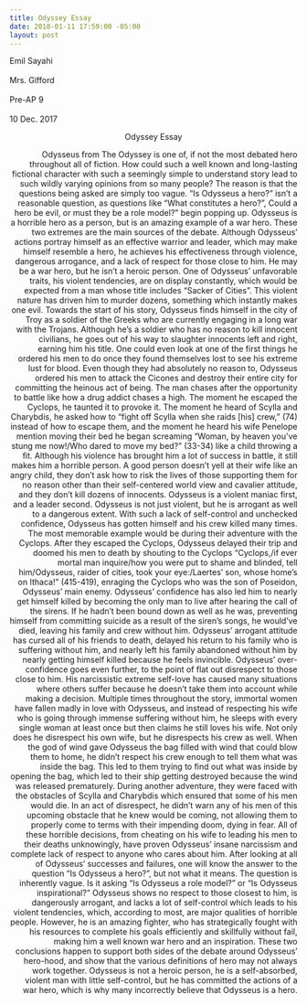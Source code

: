 ```yaml
---
title: Odyssey Essay
date: 2018-01-11 17:59:00 -05:00
layout: post
---
```


Emil Sayahi<br>  
Mrs. Gifford<br>  
Pre-AP 9<br>  
10 Dec. 2017<br>  

<p align="center">Odyssey Essay</p>

  
<p align="right">
    Odysseus from The Odyssey is one of, if not the most debated hero throughout all of fiction. How could such a well known and long-lasting fictional character with such a seemingly simple to understand story lead to such wildly varying opinions from so many people? The reason is that the questions being asked are simply too vague. “Is Odysseus a hero?” isn’t a reasonable question, as questions like “What constitutes a hero?”, Could a hero be evil, or must they be a role model?” begin popping up. Odysseus is a horrible hero as a person, but is an amazing example of a war hero. These two extremes are the main sources of the debate. Although Odysseus’ actions portray himself as an effective warrior and leader, which may make himself resemble a hero, he achieves his effectiveness through violence, dangerous arrogance, and a lack of respect for those close to him. He may be a war hero, but he isn’t a heroic person.
One of Odysseus’ unfavorable traits, his violent tendencies, are on display constantly, which would be expected from a man whose title includes “Sacker of Cities”. This violent nature has driven him to murder dozens, something which instantly makes one evil. Towards the start of his story, Odysseus finds himself in the city of Troy as a soldier of the Greeks who are currently engaging in a long war with the Trojans. Although he’s a soldier who has no reason to kill innocent civilians, he goes out of his way to slaughter innocents left and right, earning him his title. One could even look at one of the first things he ordered his men to do once they found themselves lost to see his extreme lust for blood. Even though they had absolutely no reason to, Odysseus ordered his men to attack the Cicones and destroy their entire city for committing the heinous act of being. The man chases after the opportunity to battle like how a drug addict chases a high. The moment he escaped the Cyclops, he taunted it to provoke it. The moment he heard of Scylla and Charybdis, he asked how to “fight off Scylla when she raids [his] crew,” (74) instead of how to escape them, and the moment he heard his wife Penelope mention moving their bed he began screaming “Woman, by heaven you've stung me now!/Who dared to move my bed?” (33-34) like a child throwing a fit. Although his violence has brought him a lot of success in battle, it still makes him a horrible person. A good person doesn’t yell at their wife like an angry child, they don’t ask how to risk the lives of those supporting them for no reason other than their self-centered world view and cavalier attitude, and they don’t kill dozens of innocents. Odysseus is a violent maniac first, and a leader second.
Odysseus is not just violent, but he is arrogant as well to a dangerous extent. With such a lack of self-control and unchecked confidence, Odysseus has gotten himself and his crew killed many times. The most memorable example would be during their adventure with the Cyclops. After they escaped the Cyclops, Odysseus delayed their trip and doomed his men to death by shouting to the Cyclops “Cyclops,/if ever mortal man inquire/how you were put to shame and blinded, tell him/Odysseus, raider of cities, took your eye:/Laertes’ son, whose home’s on Ithaca!” (415-419), enraging the Cyclops who was the son of Poseidon, Odysseus’ main enemy. Odysseus’ confidence has also led him to nearly get himself killed by becoming the only man to live after hearing the call of the sirens. If he hadn’t been bound down as well as he was, preventing himself from committing suicide as a result of the siren’s songs, he would’ve died, leaving his family and crew without him. Odysseus’ arrogant attitude has cursed all of his friends to death, delayed his return to his family who is suffering without him, and nearly left his family abandoned without him by nearly getting himself killed because he feels invincible.
Odysseus’ over-confidence goes even further, to the point of flat out disrespect to those close to him. His narcissistic extreme self-love has caused many situations where others suffer because he doesn’t take them into account while making a decision. Multiple times throughout the story, immortal women have fallen madly in love with Odysseus, and instead of respecting his wife who is going through immense suffering without him, he sleeps with every single woman at least once but then claims he still loves his wife. Not only does he disrespect his own wife, but he disrespects his crew as well. When the god of wind gave Odysseus the bag filled with wind that could blow them to home, he didn’t respect his crew enough to tell them what was inside the bag. This led to them trying to find out what was inside by opening the bag, which led to their ship getting destroyed because the wind was released prematurely. During another adventure, they were faced with the obstacles of Scylla and Charybdis which ensured that some of his men would die. In an act of disrespect, he didn’t warn any of his men of this upcoming obstacle that he knew would be coming, not allowing them to properly come to terms with their impending doom, dying in fear. All of these horrible decisions, from cheating on his wife to leading his men to their deaths unknowingly, have proven Odysseus’ insane narcissism and complete lack of respect to anyone who cares about him.
After looking at all of Odysseus’ successes and failures, one will know the answer to the question “Is Odysseus a hero?”, but not what it means. The question is inherently vague. Is it asking “Is Odysseus a role model?” or “Is Odysseus inspirational?” Odysseus shows no respect to those closest to him, is dangerously arrogant, and lacks a lot of self-control which leads to his violent tendencies, which, according to most, are major qualities of horrible people. However, he is an amazing fighter, who has strategically fought with his resources to complete his goals efficiently and skillfully without fail, making him a well known war hero and an inspiration. These two conclusions happen to support both sides of the debate around Odysseus’ hero-hood, and show that the various definitions of hero may not always work together. Odysseus is not a heroic person, he is a self-absorbed, violent man with little self-control, but he has committed the actions of a war hero, which is why many incorrectly believe that Odysseus is a hero.
</p>